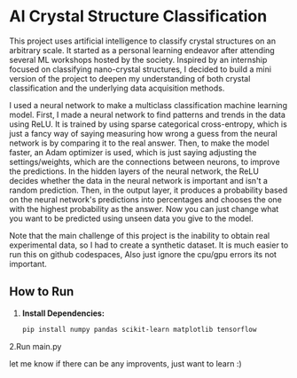 # AI Crystal Structure Classification

This project uses artificial intelligence to classify crystal structures on an arbitrary scale. It started as a personal learning endeavor after attending several ML workshops hosted by the society. Inspired by an internship focused on classifying nano-crystal structures, I decided to build a mini version of the project to deepen my understanding of both crystal classification and the underlying data acquisition methods. 

I used a neural network to make a multiclass classification machine learning model. First, I made a neural network to find patterns and trends in the data using ReLU. It is trained by using sparse categorical cross-entropy, which is just a fancy way of saying measuring how wrong a guess from the neural network is by comparing it to the real answer. Then, to make the model faster, an Adam optimizer is used, which is just saying adjusting the settings/weights, which are the connections between neurons, to improve the predictions. In the hidden layers of the neural network, the ReLU decides whether the data in the neural network is important and isn't a random prediction. Then, in the output layer, it produces a probability based on the neural network's predictions into percentages and chooses the one with the highest probability as the answer. Now you can just change what you want to be predicted using unseen data you give to the model. 

Note that the main challenge of this project is the inability to obtain real experimental data, so I had to create a synthetic dataset.
It is much easier to run this on github codespaces, Also just ignore the cpu/gpu errors its not important.

## How to Run

1. **Install Dependencies:**

   ```bash
   pip install numpy pandas scikit-learn matplotlib tensorflow

2.Run main.py

let me know if there can be any improvents, just want to learn :)



